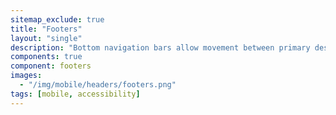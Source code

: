 ```yaml
---
sitemap_exclude: true
title: "Footers"
layout: "single"
description: "Bottom navigation bars allow movement between primary destinations in an app."
components: true
component: footers
images:
  - "/img/mobile/headers/footers.png"
tags: [mobile, accessibility]
---
```

